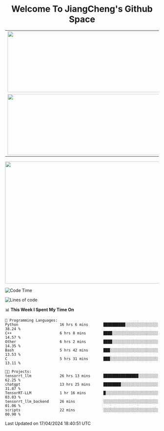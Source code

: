 <h1 align="center">Welcome To JiangCheng's Github Space</h1>

<table align="center" frame="void" rules="none" >
  <tr>
    <td>
      <div align="center"> <img height="200px" width="500px"  src="https://github-readme-stats.vercel.app/api?username=thisjiang&hide_title=true&hide_border=true&layout=compact&show_icons=trueline_height=21&text_color=000&icon_color=000&bg_color=0,ea6161,ffc64d,fffc4d,52fa5a&theme=graywhite" /> </div>
    </td>
    <td>
      <div align="center"> <img height="200px" width="500px" src="https://github-readme-stats.vercel.app/api/top-langs/?username=thisjiang&hide_title=true&hide_border=true&layout=compact&langs_count=6&text_color=000&icon_color=fff&bg_color=0,52fa5a,4dfcff,c64dff&theme=graywhite" /> </div>
    </td>
  </tr>
  <tr>
    <td>
      <div align="center"> <img height="200px" width="500px" src="https://github-readme-streak-stats.herokuapp.com/?user=thisjiang&hide_title=true&hide_border=true&layout=compact&langs_count=6" /> </div>
    </td>
    <td>
      <div align="center"> 
      <a href="https://github.com/" target="_blank"><img style="margin: 10px" src="https://profilinator.rishav.dev/skills-assets/git-scm-icon.svg" alt="Git" height="50" /></a>  
      <a href="https://www.linux.org/" target="_blank"><img style="margin: 10px" src="https://profilinator.rishav.dev/skills-assets/linux-original.svg" alt="Linux" height="50" /></a>  
      <a href="https://www.gnu.org/software/bash/" target="_blank"><img style="margin: 10px" src="https://profilinator.rishav.dev/skills-assets/gnu_bash-icon.svg" alt="Bash" height="50" /></a>  
      </div>
    </td>
  </tr>
</table>

<div align="center"> <img height="400px" width="1000px" src="https://github-readme-activity-graph.cyclic.app/graph?username=thisjiang&theme=react&hide_title=true&hide_border=true&layout=compact&langs_count=6" /> </div></td>

<!--START_SECTION:waka-->
![Code Time](http://img.shields.io/badge/Code%20Time-1%2C088%20hrs%2028%20mins-blue)

![Lines of code](https://img.shields.io/badge/From%20Hello%20World%20I%27ve%20Written-580.1%20thousand%20lines%20of%20code-blue)

📊 **This Week I Spent My Time On** 

```text
💬 Programming Languages: 
Python                   16 hrs 6 mins       ██████████░░░░░░░░░░░░░░░   38.24 % 
C++                      6 hrs 8 mins        ████░░░░░░░░░░░░░░░░░░░░░   14.57 % 
Other                    6 hrs 2 mins        ████░░░░░░░░░░░░░░░░░░░░░   14.35 % 
Bash                     5 hrs 42 mins       ███░░░░░░░░░░░░░░░░░░░░░░   13.53 % 
C                        5 hrs 31 mins       ███░░░░░░░░░░░░░░░░░░░░░░   13.11 % 

🐱‍💻 Projects: 
tensorrt_llm             26 hrs 13 mins      ████████████████░░░░░░░░░   62.25 % 
chatgpt                  13 hrs 25 mins      ████████░░░░░░░░░░░░░░░░░   31.87 % 
TensorRT-LLM             1 hr 16 mins        █░░░░░░░░░░░░░░░░░░░░░░░░   03.03 % 
tensorrt_llm_backend     26 mins             ░░░░░░░░░░░░░░░░░░░░░░░░░   01.06 % 
scripts                  22 mins             ░░░░░░░░░░░░░░░░░░░░░░░░░   00.90 % 
```


 Last Updated on 17/04/2024 18:40:51 UTC
<!--END_SECTION:waka-->
